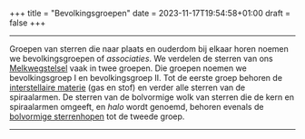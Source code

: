 +++
title = "Bevolkingsgroepen"
date = 2023-11-17T19:54:58+01:00
draft = false
+++

---

Groepen van sterren die naar plaats en ouderdom bij elkaar horen noemen
we bevolkingsgroepen of *associaties*. We verdelen de sterren van ons
[Melkwegstelsel](/encyclopedie/melkwegstelses) vaak in twee groepen. Die groepen
noemen we bevolkingsgroep I en bevolkingsgroep II. Tot de eerste groep
behoren de [interstellaire materie](/encyclopedie/interste) (gas en stof)
en verder alle sterren van de spiraalarmen. De sterren van de bolvormige
wolk van sterren die de kern en spiraalarmen omgeeft, en *halo* wordt
genoemd, behoren evenals de [bolvormige sterrenhopen](/encyclopedie/bolvormig) tot de tweede groep.

---
